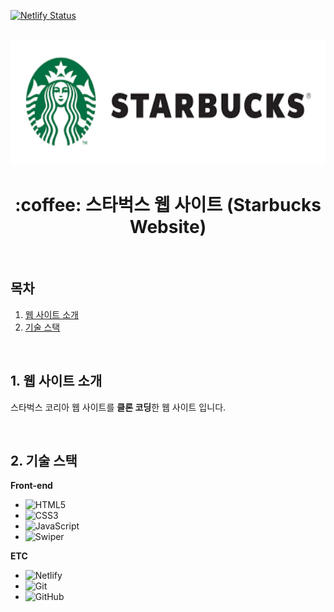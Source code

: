 [![Netlify Status](https://api.netlify.com/api/v1/badges/fe78859b-ccbc-47e0-82aa-ce187bbe4c0b/deploy-status)](https://app.netlify.com/sites/hopeful-elion-05bcf5/deploys)

<div align="center">
  <br />
  <img src="./images/starbucks_title_logo.png" alt="Starbucks" height="200px" />
  <br />
  <h1>:coffee: 스타벅스 웹 사이트 (Starbucks Website)</h1>
  <br />
</div>

## 목차

1. [웹 사이트 소개](#1-웹-사이트-소개)
2. [기술 스택](#2-기술-스택)

<br />

## 1. 웹 사이트 소개

스타벅스 코리아 웹 사이트를 **클론 코딩**한 웹 사이트 입니다.

<br />

## 2. 기술 스택

**Front-end**

- ![HTML5](https://img.shields.io/badge/-HTML5-E34F26?&logo=html5&logoColor=white)
- ![CSS3](https://img.shields.io/badge/-CSS3-1572B6?&logo=css3&logoColor=white)
- ![JavaScript](https://img.shields.io/badge/-JavaScript-F7DF1E?&logo=javascript&logoColor=white)
- ![Swiper](https://img.shields.io/badge/-Swiper-6332F6?&logo=swiper&logoColor=white)

**ETC**

- ![Netlify](https://img.shields.io/badge/-Netlify-00C7B7?&logo=netlify&logoColor=white)
- ![Git](https://img.shields.io/badge/-Git-F05032?&logo=git&logoColor=white)
- ![GitHub](https://img.shields.io/badge/-GitHub-181717?&logo=github&logoColor=white)
